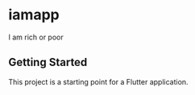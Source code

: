 # iamapp

I am rich or poor

## Getting Started

This project is a starting point for a Flutter application.
